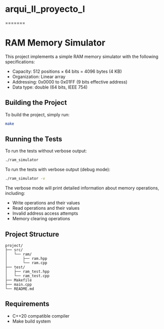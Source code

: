
# arqui_II_proyecto_I
=======
# RAM Memory Simulator

This project implements a simple RAM memory simulator with the following specifications:
- Capacity: 512 positions × 64 bits = 4096 bytes (4 KB)
- Organization: Linear array
- Addressing: 0x0000 to 0x01FF (9 bits effective address)
- Data type: double (64 bits, IEEE 754)

## Building the Project

To build the project, simply run:

```bash
make
```

## Running the Tests

To run the tests without verbose output:
```bash
./ram_simulator
```

To run the tests with verbose output (debug mode):
```bash
./ram_simulator -v
```

The verbose mode will print detailed information about memory operations, including:
- Write operations and their values
- Read operations and their values
- Invalid address access attempts
- Memory clearing operations

## Project Structure

```
project/
├── src/
│   └── ram/
│       ├── ram.hpp
│       └── ram.cpp
├── test/
│   ├── ram_test.hpp
│   └── ram_test.cpp
├── Makefile
├── main.cpp
└── README.md
```

## Requirements

- C++20 compatible compiler
- Make build system
